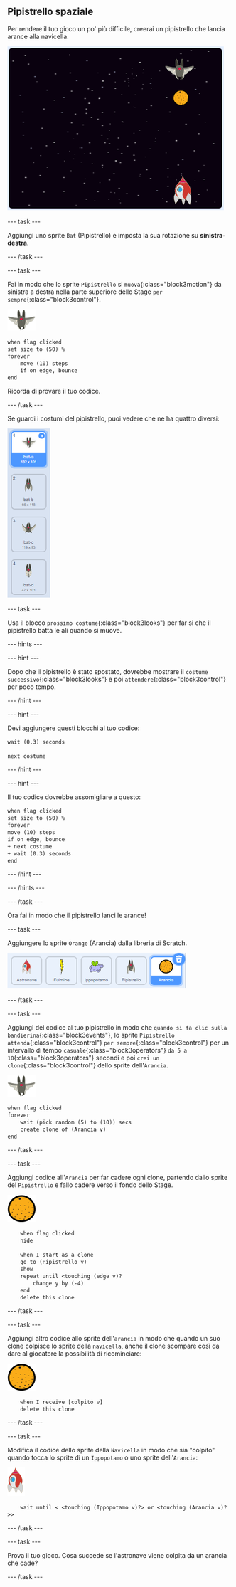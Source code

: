 ## Pipistrello spaziale

Per rendere il tuo gioco un po' più difficile, creerai un pipistrello che lancia arance alla navicella.

![un pipistrello che lancia un'arancia all'astronave](images/bat-oranges.png)

--- task ---

Aggiungi uno sprite `Bat` (Pipistrello) e imposta la sua rotazione su **sinistra-destra**.

--- /task ---

--- task ---

Fai in modo che lo sprite `Pipistrello` si `muova`{:class="block3motion"} da sinistra a destra nella parte superiore dello Stage `per sempre`{:class="block3control"}.

![sprite pipistrello](images/bat-sprite.png)

```blocks3
when flag clicked
set size to (50) %
forever
    move (10) steps
    if on edge, bounce
end
```

Ricorda di provare il tuo codice.

--- /task ---

Se guardi i costumi del pipistrello, puoi vedere che ne ha quattro diversi:

![schermata](images/invaders-bat-costume.png)

--- task ---

Usa il blocco `prossimo costume`{:class="block3looks"} per far si che il pipistrello batta le ali quando si muove.

--- hints ---

--- hint ---

Dopo che il pipistrello è stato spostato, dovrebbe mostrare il `costume successivo`{:class="block3looks"} e poi `attendere`{:class="block3control"} per poco tempo.

--- /hint ---

--- hint ---

Devi aggiungere questi blocchi al tuo codice:

```blocks3
wait (0.3) seconds

next costume
```

--- /hint ---

--- hint ---

Il tuo codice dovrebbe assomigliare a questo:

```blocks3
when flag clicked
set size to (50) %
forever
move (10) steps
if on edge, bounce
+ next costume
+ wait (0.3) seconds
end
```

--- /hint ---

--- /hints ---

--- /task ---

Ora fai in modo che il pipistrello lanci le arance!

--- task ---

Aggiungere lo sprite `Orange` (Arancia) dalla libreria di Scratch.

![schermata](images/invaders-orange.png)

--- /task ---

--- task ---

Aggiungi del codice al tuo pipistrello in modo che `quando si fa clic sulla bandierina`{:class="block3events"}, lo sprite `Pipistrello` `attenda`{:class="block3control"} `per sempre`{:class="block3control"} per un intervallo di tempo `casuale`{:class="block3operators"} `da 5 a 10`{:class="block3operators"} secondi e poi `crei un clone`{:class="block3control"} dello sprite dell'`Arancia`.

![sprite pipistrello](images/bat-sprite.png)

```blocks3
when flag clicked
forever
	wait (pick random (5) to (10)) secs
	create clone of (Arancia v)
end
```

--- /task ---

--- task ---

Aggiungi codice all'`Arancia` per far cadere ogni clone, partendo dallo sprite del `Pipistrello` e fallo cadere verso il fondo dello Stage.

![sprite arancia](images/orange-sprite.png)

```blocks3
    when flag clicked
	hide

	when I start as a clone
	go to (Pipistrello v)
	show
	repeat until <touching (edge v)?
		change y by (-4)
	end
	delete this clone
```

--- /task ---

--- task ---

Aggiungi altro codice allo sprite dell'`arancia` in modo che quando un suo clone colpisce lo sprite della `navicella`, anche il clone scompare così da dare al giocatore la possibilità di ricominciare:

![sprite arancia](images/orange-sprite.png)

```blocks3
    when I receive [colpito v]
	delete this clone
```

--- /task ---

--- task ---

Modifica il codice dello sprite della `Navicella` in modo che sia "colpito" quando tocca lo sprite di un `Ippopotamo` o uno sprite dell'`Arancia`:

![sprite razzo](images/rocket-sprite.png)

```blocks3
    wait until < <touching (Ippopotamo v)?> or <touching (Arancia v)?>>
```

--- /task ---

--- task ---

Prova il tuo gioco. Cosa succede se l'astronave viene colpita da un arancia che cade?

--- /task ---